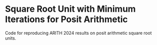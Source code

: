 # Square Root Unit with Minimum Iterations for Posit Arithmetic
Code for reproducing ARITH 2024 results on posit arithmetic square root units.
